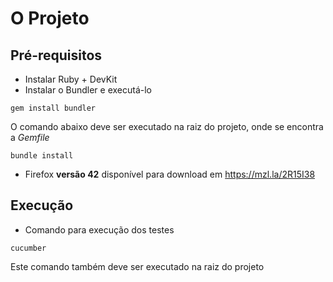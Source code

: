 # O Projeto

## Pré-requisitos

* Instalar Ruby + DevKit 
* Instalar o Bundler e executá-lo
``` 
gem install bundler
```
O comando abaixo deve ser executado na raiz do projeto, onde se encontra a *Gemfile*
``` 
bundle install
```
* Firefox **versão 42** disponível para download em https://mzl.la/2R15I38

## Execução

* Comando para execução dos testes
``` 
cucumber
``` 
Este comando também deve ser executado na raiz do projeto
